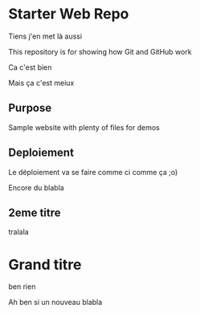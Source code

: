 # Starter Web Repo
Tiens j'en met là aussi

This repository is for showing how Git and GitHub work

Ca c'est bien

Mais ça c'est meiux


## Purpose

Sample website with plenty of files for demos

## Deploiement
Le déploiement va se faire comme ci comme ça ;o)

Encore du blabla
## 2eme titre

tralala

# Grand titre
ben rien

Ah ben si un nouveau blabla